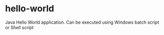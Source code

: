 # hello-world
Java Hello World application. Can be executed using Windows batch script or Shell script
